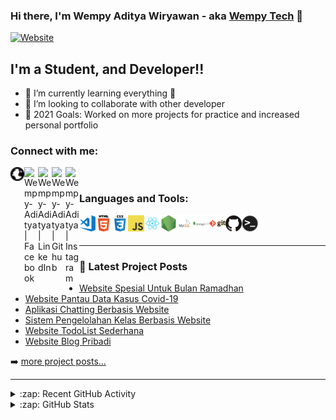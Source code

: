 ### Hi there, I'm Wempy Aditya Wiryawan - aka [Wempy Tech][website] 👋

[![Website](https://img.shields.io/website?label=Wempy.Tech&style=for-the-badge&url=https%3A%2F%2Fwempy.tech)](https://wempy.tech)
<!-- [![Twitter Follow](https://img.shields.io/twitter/follow/codeSTACKr?color=1DA1F2&logo=twitter&style=for-the-badge)](https://twitter.com/intent/follow?original_referer=https%3A%2F%2Fgithub.com%2FcodeSTACKr&screen_name=codeSTACKr) -->

## I'm a Student, and Developer!!

- 🌱 I’m currently learning everything 🤣
- 👯 I’m looking to collaborate with other developer
- 🥅 2021 Goals: Worked on more projects for practice and increased personal portfolio

### Connect with me:

[<img align="left" alt="Wempy-Aditya.com" width="22px" src="https://raw.githubusercontent.com/iconic/open-iconic/master/svg/globe.svg" />][website]
[<img align="left" alt="Wempy-Aditya | Facebook" width="22px" src="https://cdn.jsdelivr.net/npm/simple-icons@v3/icons/facebook.svg" />][facebook]
[<img align="left" alt="Wempy-Aditya | LinkedIn" width="22px" src="https://cdn.jsdelivr.net/npm/simple-icons@v3/icons/linkedin.svg" />][linkedin]
[<img align="left" alt="Wempy-Aditya | Github" width="22px" src="https://cdn.jsdelivr.net/npm/simple-icons@v3/icons/github.svg" />][github]
[<img align="left" alt="Wempy-Aditya | Instagram" width="22px" src="https://cdn.jsdelivr.net/npm/simple-icons@v3/icons/instagram.svg" />][instagram]

<br />

### Languages and Tools:

[<img align="left" alt="Visual Studio Code" width="26px" src="https://raw.githubusercontent.com/github/explore/80688e429a7d4ef2fca1e82350fe8e3517d3494d/topics/visual-studio-code/visual-studio-code.png" />][vscode]
[<img align="left" alt="HTML5" width="26px" src="https://raw.githubusercontent.com/github/explore/80688e429a7d4ef2fca1e82350fe8e3517d3494d/topics/html/html.png" />][html]
[<img align="left" alt="CSS3" width="26px" src="https://raw.githubusercontent.com/github/explore/80688e429a7d4ef2fca1e82350fe8e3517d3494d/topics/css/css.png" />][css]
[<img align="left" alt="JavaScript" width="26px" src="https://raw.githubusercontent.com/github/explore/80688e429a7d4ef2fca1e82350fe8e3517d3494d/topics/javascript/javascript.png" />][js]
[<img align="left" alt="React" width="26px" src="https://raw.githubusercontent.com/github/explore/80688e429a7d4ef2fca1e82350fe8e3517d3494d/topics/react/react.png" />][react]
[<img align="left" alt="Node.js" width="26px" src="https://raw.githubusercontent.com/github/explore/80688e429a7d4ef2fca1e82350fe8e3517d3494d/topics/nodejs/nodejs.png" />][nodejs]
[<img align="left" alt="MySQL" width="26px" src="https://raw.githubusercontent.com/github/explore/80688e429a7d4ef2fca1e82350fe8e3517d3494d/topics/mysql/mysql.png" />][mysql]
[<img align="left" alt="MongoDB" width="26px" src="https://raw.githubusercontent.com/github/explore/80688e429a7d4ef2fca1e82350fe8e3517d3494d/topics/mongodb/mongodb.png" />][mongodb]
[<img align="left" alt="Git" width="26px" src="https://raw.githubusercontent.com/github/explore/80688e429a7d4ef2fca1e82350fe8e3517d3494d/topics/git/git.png" />][git]
[<img align="left" alt="GitHub" width="26px" src="https://raw.githubusercontent.com/github/explore/78df643247d429f6cc873026c0622819ad797942/topics/github/github.png" />][githubweb]
[<img align="left" alt="Terminal" width="26px" src="https://raw.githubusercontent.com/github/explore/80688e429a7d4ef2fca1e82350fe8e3517d3494d/topics/terminal/terminal.png" />][terminal]

<br />
<br />

---

### 📕 Latest Project Posts

<!-- BLOG-POST-LIST:START -->
- [Website Spesial Untuk Bulan Ramadhan](https://ramadhan.wempy.tech/)
- [Website Pantau Data Kasus Covid-19](https://pantau.wempy.tech/)
- [Aplikasi Chatting Berbasis Website](https://message.wempy.tech/)
- [Sistem Pengelolahan Kelas Berbasis Website](https://eclass.wempy.tech/)
- [Website TodoList Sederhana](https://waw-todolist.herokuapp.com/)
- [Website Blog Pribadi](https://blog.wempy.xyz/)
<!-- BLOG-POST-LIST:END -->

➡️ [more project posts...](https://wempy.tech)

---

<details>
  <summary>:zap: Recent GitHub Activity</summary>
  
<!--START_SECTION:activity-->
<!-- 1. ❌ Closed PR [#14](https://github.com/codeSTACKr/codeSTACKr/pull/14) in [codeSTACKr/codeSTACKr](https://github.com/codeSTACKr/codeSTACKr)
2. 🗣 Commented on [#14](https://github.com/codeSTACKr/codeSTACKr/issues/14) in [codeSTACKr/codeSTACKr](https://github.com/codeSTACKr/codeSTACKr)
3. ❌ Closed PR [#7](https://github.com/codeSTACKr/codeSTACKr/pull/7) in [codeSTACKr/codeSTACKr](https://github.com/codeSTACKr/codeSTACKr)
4. 🎉 Merged PR [#6](https://github.com/codeSTACKr/codeSTACKr/pull/6) in [codeSTACKr/codeSTACKr](https://github.com/codeSTACKr/codeSTACKr)
5. 💪 Opened PR [#259](https://github.com/florinpop17/app-ideas/pull/259) in [florinpop17/app-ideas](https://github.com/florinpop17/app-ideas) -->
<!--END_SECTION:activity-->

</details>

<details>
  <summary>:zap: GitHub Stats</summary>

  <img align="left" alt="wempy-aditya's GitHub Stats" src="https://github-readme-stats.codestackr.vercel.app/api?username=wempy-aditya&show_icons=true&hide_border=true" />

</details>

[website]: https://wempy.tech
[facebook]: https://www.facebook.com/aditya.wempy
[github]: https://github.com/wempy-aditya
[instagram]: https://www.instagram.com/adityaw_09/
[linkedin]: https://www.linkedin.com/in/wempy-aditya-0aa2721bb

[vscode]: https://code.visualstudio.com/
[html]: Hypertext_Markup_Language
[css]: Cascading_Style_Sheets
[js]: javascript
[react]: https://reactjs.org/
[nodejs]: https://nodejs.org/
[mysql]: https://www.mysql.com/
[mongodb]: https://www.mongodb.com/
[git]: https://git-scm.com/
[githubweb]: https://github.com/
[terminal]: terminal
